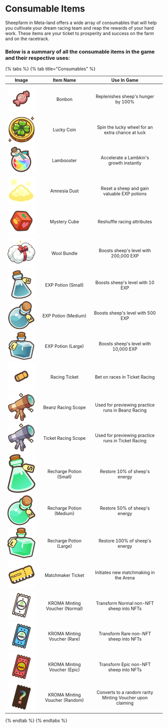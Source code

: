 # Consumable Items

Sheepfarm in Meta-land offers a wide array of consumables that will help you cultivate your dream racing team and reap the rewards of your hard work. These items are your ticket to prosperity and success on the farm and on the racetrack.



### Below is a summary of all the consumable items in the game and their respective uses:

{% tabs %}
{% tab title="Consumables" %}
<table><thead><tr><th width="140" align="center">Image</th><th width="240" align="center">Item Name</th><th width="320" align="center">Use In Game</th><th data-hidden></th></tr></thead><tbody><tr><td align="center"><img src="../.gitbook/assets/Untitled (53).png" alt=""></td><td align="center">Bonbon</td><td align="center">Replenishes sheep's hunger by 100%</td><td></td></tr><tr><td align="center"><img src="../.gitbook/assets/Untitled (1) (1).png" alt=""></td><td align="center">Lucky Coin</td><td align="center">Spin the lucky wheel for an extra chance at luck</td><td></td></tr><tr><td align="center"><img src="../.gitbook/assets/item650__50p (1) (1).png" alt=""></td><td align="center">Lambooster</td><td align="center">Accelerate a Lambkin's growth instantly</td><td></td></tr><tr><td align="center"><img src="../.gitbook/assets/item602__50p.png (1).png" alt=""></td><td align="center">Amnesia Dust</td><td align="center">Reset a sheep and gain valuable EXP potions</td><td></td></tr><tr><td align="center"><img src="../.gitbook/assets/502.png" alt=""></td><td align="center">Mystery Cube</td><td align="center">Reshuffle racing attributes</td><td></td></tr><tr><td align="center"><img src="../.gitbook/assets/Wool Bundle S (1).png" alt=""></td><td align="center">Wool Bundle</td><td align="center">Boosts sheep's level with 200,000 EXP</td><td></td></tr><tr><td align="center"><img src="../.gitbook/assets/601.png" alt="" data-size="original"></td><td align="center">EXP Potion (Small)</td><td align="center">Boosts sheep's level with 10 EXP</td><td></td></tr><tr><td align="center"><img src="../.gitbook/assets/602.png" alt=""></td><td align="center">EXP Potion (Medium)</td><td align="center">Boosts sheep's level with 500 EXP</td><td></td></tr><tr><td align="center"><img src="../.gitbook/assets/603.png" alt=""></td><td align="center">EXP Potion (Large)</td><td align="center">Boosts sheep's level with 10,000 EXP</td><td></td></tr><tr><td align="center"><img src="../.gitbook/assets/400.png" alt=""></td><td align="center">Racing Ticket</td><td align="center">Bet on races in Ticket Racing</td><td></td></tr><tr><td align="center"><img src="../.gitbook/assets/501.png" alt=""></td><td align="center">Beanz Racing Scope</td><td align="center">Used for previewing practice runs in Beanz Racing</td><td></td></tr><tr><td align="center"><img src="../.gitbook/assets/500.png" alt=""></td><td align="center">Ticket Racing Scope</td><td align="center">Used for previewing practice runs in Ticket Racing</td><td></td></tr><tr><td align="center"><img src="../.gitbook/assets/icon_item_EXP_sp_011.png" alt="" data-size="original"></td><td align="center">Recharge Potion (Small)</td><td align="center">Restore 10% of sheep's energy</td><td></td></tr><tr><td align="center"><img src="../.gitbook/assets/icon_item_EXP_sp_021.png" alt=""></td><td align="center">Recharge Potion (Medium)</td><td align="center">Restore 50% of sheep's energy</td><td></td></tr><tr><td align="center"><img src="../.gitbook/assets/icon_item_EXP_sp_031.png" alt=""></td><td align="center">Recharge Potion (Large)</td><td align="center">Restore 100% of sheep's energy</td><td></td></tr><tr><td align="center"><img src="../.gitbook/assets/806 (1).png" alt=""></td><td align="center">Matchmaker Ticket</td><td align="center">Initiates new matchmaking in the Arena</td><td></td></tr><tr><td align="center"><img src="../.gitbook/assets/Icon_Minting Voucher Normal.png" alt=""></td><td align="center">KROMA Minting Voucher (Normal)</td><td align="center">Transform Normal non-NFT sheep into NFTs</td><td></td></tr><tr><td align="center"><img src="../.gitbook/assets/Icon_Minting Voucher Rare.png" alt=""></td><td align="center">KROMA Minting Voucher (Rare)</td><td align="center">Transform Rare non-NFT sheep into NFTs</td><td></td></tr><tr><td align="center"><img src="../.gitbook/assets/Icon_Minting Voucher EPIC.png" alt=""></td><td align="center">KROMA Minting Voucher (Epic)</td><td align="center">Transform Epic non-NFT sheep into NFTs</td><td></td></tr><tr><td align="center"><img src="../.gitbook/assets/Untitled (14) (2).png" alt=""></td><td align="center">KROMA Minting Voucher (Random)</td><td align="center">Converts to a random rarity Minting Voucher upon claiming</td><td></td></tr></tbody></table>
{% endtab %}
{% endtabs %}



